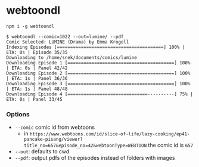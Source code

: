 # webtoondl

`npm i -g webtoondl`

```
$ webtoondl --comic=1022 --out=lumine/ --pdf
Comic Selected: LUMINE (Drama) by Emma Krogell
Indexing Episodes [========================================] 100% | ETA: 0s | Episode 35/35
Downloading to /home/snek/documents/comics/lumine
Downloading Episode 1 [========================================] 100% | ETA: 0s | Panel 42/42
Downloading Episode 2 [========================================] 100% | ETA: 1s | Panel 36/36
Downloading Episode 3 [========================================] 100% | ETA: 1s | Panel 48/48
Downloading Episode 4 [==============================----------] 75% | ETA: 0s | Panel 33/45
```

### Options

- `--comic` comic id from webtoons
  - in `https://www.webtoons.com/id/slice-of-life/lazy-cooking/ep41-pancake-pisang/viewer?title_no=657&episode_no=42&webtoonType=WEBTOON` the comic id is `657`
- `--out`: defaults to cwd
- `--pdf`: output pdfs of the episodes instead of folders with images
